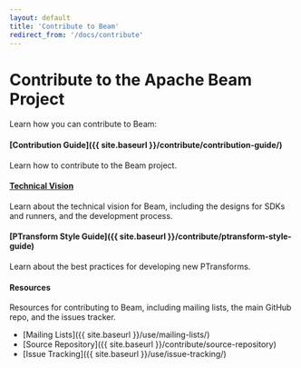 ```yaml
---
layout: default
title: 'Contribute to Beam'
redirect_from: '/docs/contribute'
---
```


# Contribute to the Apache Beam Project

Learn how you can contribute to Beam:

#### [Contribution Guide]({{ site.baseurl }}/contribute/contribution-guide/)
Learn how to contribute to the Beam project.

#### [Technical Vision](https://goo.gl/nk5OM0)
Learn about the technical vision for Beam, including the designs for SDKs and runners, and the development process.

#### [PTransform Style Guide]({{ site.baseurl }}/contribute/ptransform-style-guide)
Learn about the best practices for developing new PTransforms.

#### Resources
Resources for contributing to Beam, including mailing lists, the main GitHub repo, and the issues tracker.

* [Mailing Lists]({{ site.baseurl }}/use/mailing-lists/)
* [Source Repository]({{ site.baseurl }}/contribute/source-repository)
* [Issue Tracking]({{ site.baseurl }}/use/issue-tracking/)
